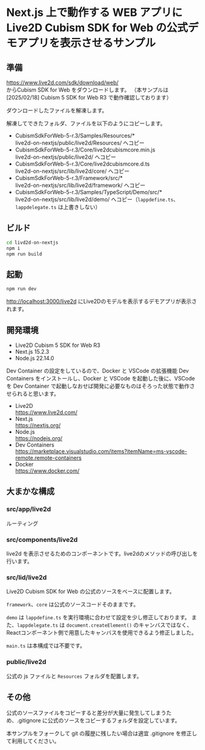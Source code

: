 # Next.js 上で動作する WEB アプリに Live2D Cubism SDK for Web の公式デモアプリを表示させるサンプル

## 準備

https://www.live2d.com/sdk/download/web/<br>
からCubism SDK for Web をダウンロードします。
（本サンプルは  [2025/02/18] Cubism 5 SDK for Web R3 で動作確認しております）

ダウンロードしたファイルを解凍します。

解凍してできたフォルダ、ファイルを以下のようにコピーします。

* CubismSdkForWeb-5-r.3/Samples/Resources/* <br>
live2d-on-nextjs/public/live2d/Resources/ へコピー
* CubismSdkForWeb-5-r.3/Core/live2dcubismcore.min.js <br>
live2d-on-nextjs/public/live2d/ へコピー
* CubismSdkForWeb-5-r.3/Core/live2dcubismcore.d.ts <br>
live2d-on-nextjs/src/lib/live2d/core/ へコピー
* CubismSdkForWeb-5-r.3/Framework/src/* <br>
live2d-on-nextjs/src/lib/live2d/framework/ へコピー
* CubismSdkForWeb-5-r.3/Samples/TypeScript/Demo/src/* <br>
live2d-on-nextjs/src/lib/live2d/demo/ へコピー（`lappdefine.ts`、`lappdelegate.ts` は上書きしない）

## ビルド

```bash
cd livd2d-on-nextjs
npm i
npm run build
```

## 起動

```bash
npm run dev
```

[http://localhost:3000/live2d](http://localhost:3000/live2d) にLive2Dのモデルを表示するデモアプリが表示されます。

## 開発環境

* Live2D Cubism 5 SDK for Web R3
* Next.js 15.2.3
* Node.js 22.14.0

Dev Container の設定をしているので、Docker と VSCode の拡張機能 Dev Containers をインストールし、Docker と VSCode を起動した後に、VSCode を Dev Container で起動しなおせば開発に必要なものはそろった状態で動作させられると思います。

* Live2D<br>
https://www.live2d.com/
* Next.js<br>
https://nextjs.org/
* Node.js<br>
https://nodejs.org/
* Dev Containers<br>
https://marketplace.visualstudio.com/items?itemName=ms-vscode-remote.remote-containers
* Docker<br>
https://www.docker.com/

## 大まかな構成

### src/app/live2d

ルーティング

### src/components/live2d

live2d を表示させるためのコンポーネントです。live2dのメソッドの呼び出しを行います。

### src/lid/live2d

Live2D Cubism SDK for Web の公式のソースをベースに配置します。

`framework`、`core` は公式のソースコードそのままです。

`demo` は `lappdefine.ts` を実行環境に合わせて設定を少し修正しております。
また、`lappdelegate.ts` は  `document.createElement()` のキャンバスではなく、Reactコンポーネント側で用意したキャンバスを使用できるよう修正しました。

`main.ts` は本構成では不要です。

### public/live2d

公式の js ファイルと `Resources` フォルダを配置します。

## その他

公式のソースファイルをコピーすると差分が大量に発生してしまうため、.gitignore に公式のソースをコピーするフォルダを設定しています。

本サンプルをフォークして git の履歴に残したい場合は適宜 .gitignore を修正して利用してください。

